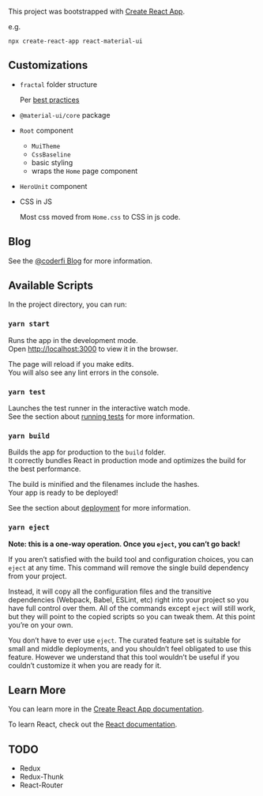 This project was bootstrapped with [Create React App](https://github.com/facebook/create-react-app).

e.g.

    npx create-react-app react-material-ui

## Customizations

* `fractal` folder structure

  Per [best practices](https://hackernoon.com/fractal-a-react-app-structure-for-infinite-scale-4dab943092af)

* `@material-ui/core` package

* `Root` component
   * `MuiTheme`
   * `CssBaseline`
   * basic styling
   * wraps the `Home` page component

* `HeroUnit` component

* CSS in JS

  Most css moved from `Home.css` to CSS in js code.

## Blog

See the [@coderfi Blog](https://blog.coderfi.com/2018/12/11/react-starter-material-ui/) for more information.

## Available Scripts

In the project directory, you can run:

### `yarn start`

Runs the app in the development mode.<br>
Open [http://localhost:3000](http://localhost:3000) to view it in the browser.

The page will reload if you make edits.<br>
You will also see any lint errors in the console.

### `yarn test`

Launches the test runner in the interactive watch mode.<br>
See the section about [running tests](https://facebook.github.io/create-react-app/docs/running-tests) for more information.

### `yarn build`

Builds the app for production to the `build` folder.<br>
It correctly bundles React in production mode and optimizes the build for the best performance.

The build is minified and the filenames include the hashes.<br>
Your app is ready to be deployed!

See the section about [deployment](https://facebook.github.io/create-react-app/docs/deployment) for more information.

### `yarn eject`

**Note: this is a one-way operation. Once you `eject`, you can’t go back!**

If you aren’t satisfied with the build tool and configuration choices, you can `eject` at any time. This command will remove the single build dependency from your project.

Instead, it will copy all the configuration files and the transitive dependencies (Webpack, Babel, ESLint, etc) right into your project so you have full control over them. All of the commands except `eject` will still work, but they will point to the copied scripts so you can tweak them. At this point you’re on your own.

You don’t have to ever use `eject`. The curated feature set is suitable for small and middle deployments, and you shouldn’t feel obligated to use this feature. However we understand that this tool wouldn’t be useful if you couldn’t customize it when you are ready for it.

## Learn More

You can learn more in the [Create React App documentation](https://facebook.github.io/create-react-app/docs/getting-started).

To learn React, check out the [React documentation](https://reactjs.org/).

## TODO

* Redux
* Redux-Thunk
* React-Router
